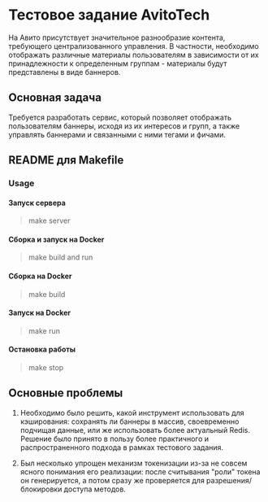 # Тестовое задание AvitoTech
На Авито присутствует значительное разнообразие контента, требующего централизованного управления. В частности, необходимо отображать различные материалы пользователям в зависимости от их принадлежности к определенным группам - материалы будут представлены в виде баннеров.

##  Основная задача 

Требуется разработать сервис, который позволяет отображать пользователям баннеры, исходя из их интересов и групп, а также управлять баннерами и связанными с ними тегами и фичами. 

## README для Makefile
### Usage
#### Запуск сервера 
> make server

#### Сборка и запуск на Docker
> make build and run

#### Сборка на Docker
> make build

#### Запуск на Docker
> make run

#### Остановка работы
> make stop

## Основные проблемы

1. Необходимо было решить, какой инструмент использовать для кэширования: сохранять ли баннеры в массив, своевременно подчищая данные, или же использовать более актуальный Redis. Решение было принято в пользу более практичного и распространенного подхода в рамках тестового задания. 

2. Был несколько упрощен механизм токенизации из-за не совсем ясного понимания его реализации: после считывания "роли" токена он генерируется, а потом сразу же проверяется для разрешения/блокировки доступа методов.


